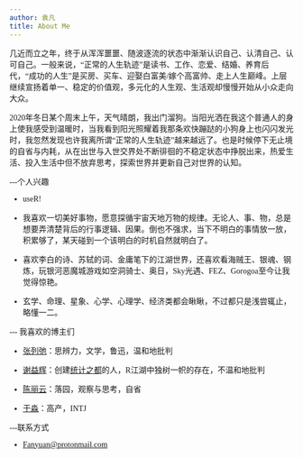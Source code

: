 ```yaml
---
author: 袁凡
title: About Me
---
```


<font face="微软雅黑"> 

<font face="微软雅黑"> 几近而立之年，终于从浑浑噩噩、随波逐流的状态中渐渐认识自己、认清自己、认可自己。一般来说，“正常的人生轨迹”是读书、工作、恋爱、结婚、养育后代，“成功的人生”是买房、买车、迎娶白富美/嫁个高富帅、走上人生巅峰。上层继续宣扬着单一、稳定的价值观，多元化的人生观、生活观却慢慢开始从小众走向大众。

<font face="微软雅黑"> 2020年冬日某个周末上午，天气晴朗，我出门溜狗。当阳光洒在我这个普通人的身上使我感受到温暖时，当我看到阳光照耀着我那条欢快蹦跶的小狗身上也闪闪发光时，我忽然发现也许我离所谓“正常的人生轨迹”越来越远了。也是时候停下无止境的自省与内耗，从在出世与入世交界处不断徘徊的不稳定状态中挣脱出来，热爱生活、投入生活中但不放弃思考，探索世界并更新自己对世界的认知。

---个人兴趣

+ useR!
  
+ 我喜欢一切美好事物，愿意探循宇宙天地万物的规律。无论人、事、物，总是想要弄清楚背后的行事逻辑、因果。倒也不强求，当下不明白的事情放一放，积累够了，某天碰到一个该明白的时机自然就明白了。
  
+ 喜欢李白的诗、苏轼的词、金庸笔下的江湖世界，还喜欢看海贼王、银魂、钢炼，玩银河恶魔城游戏如空洞骑士、奥日，Sky光遇、FEZ、Gorogoa至今让我觉得惊艳。 
  
+ 玄学、命理、星象、心学、心理学、经济类都会瞅瞅，不过都只是浅尝辄止，略懂一二。

--- 我喜欢的博主们

+ [张列弛](https://www.liechi.org/)：思辨力，文学，鲁迅，温和地批判
  
+ [谢益辉](https://yihui.org/)：创建[统计之都](https://d.cosx.org/)的人，R江湖中独树一帜的存在，不温和地批判
  
+ [陈丽云](http://www.loyhome.com/)：落园，观察与思考，自省
  
+ [于淼](https://yufree.cn/)：高产，INTJ

---联系方式
  
+ Fanyuan@protonmail.com

